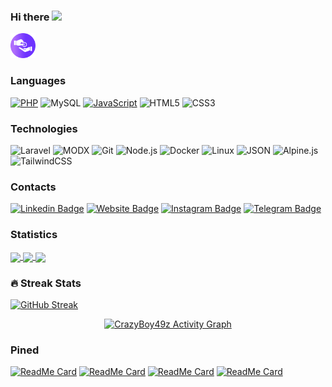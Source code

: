 ### Hi there  <img src="https://media.giphy.com/media/hvRJCLFzcasrR4ia7z/giphy.gif" width="28"> 
<a href="https://secure.wayforpay.com/donate/crazyboy49zGithub" target="_blank"><img src="https://raw.githubusercontent.com/CrazyBoy49z/CrazyBoy49z/master/donation.svg" height="40" wight="40"></a>

### Languages
[![PHP](https://img.shields.io/badge/-PHP-000?&logo=PHP)](https://github.com/CrazyBoy49z?tab=repositories&q=&type=&language=PHP)
![MySQL](https://img.shields.io/badge/-MySQL-000?&logo=MySQL)
[![JavaScript](https://img.shields.io/badge/-JavaScript-000?&logo=JavaScript&logoColor=ddc508)](https://github.com/CrazyBoy49z?tab=repositories&q=&type=&language=javascript)
![HTML5](https://img.shields.io/badge/-HTML5-000?&logo=HTML5)
![CSS3](https://img.shields.io/badge/-CSS3-000?&logo=CSS3&logoColor=4479A1)


### Technologies
![Laravel](https://img.shields.io/badge/-Laravel-000?&logo=Laravel)
![MODX](https://img.shields.io/badge/-MODX-000?&logo=MODX)
![Git](https://img.shields.io/badge/-Git-000?&logo=git)
![Node.js](https://img.shields.io/badge/-Node.js-000?&logo=node.js)
![Docker](https://img.shields.io/badge/-Docker-000?&logo=Docker)
![Linux](https://img.shields.io/badge/-Linux-000?&logo=Linux&logoColor=FCC624)
![JSON](https://img.shields.io/badge/-JSON-000?&logo=JSON)
![Alpine.js](https://img.shields.io/badge/-Alpine.js-000?&logo=Alpine.js)
![TailwindCSS](https://img.shields.io/badge/-TailwindCSS-000?&logo=TailwindCSS)

### Contacts

[![Linkedin Badge](https://img.shields.io/badge/-LinkedIn-0e76a8?style=flat-square&logo=Linkedin&logoColor=white)](https://linkedin.com/in/crazyboy49z)
[![Website Badge](https://img.shields.io/badge/Website-3b5998?style=flat-square&logo=google-chrome&logoColor=white)](https://finiv.in.ua)
[![Instagram Badge](https://img.shields.io/badge/-Instagram-e4405f?style=flat-square&logo=Instagram&logoColor=white)](https://instagram.com/crazyboy49z/)
[![Telegram Badge](https://img.shields.io/badge/-Telegram-0088cc?style=flat-square&logo=Telegram&logoColor=white)](https://t.me/crazyboy49z)



### Statistics

<a href="https://github.com/CrazyBoy49z?tab=repositories">
  <img align="center" src="https://github-readme-stats.vercel.app/api?username=CrazyBoy49z&show_icons=true&theme=radical&count_private=true" width="400"/>
</a>
<a href="https://github.com/CrazyBoy49z?tab=repositories">
  <img align="center" src="https://github-readme-stats.vercel.app/api/top-langs/?username=CrazyBoy49z&langs_count=10i&theme=radical&layout=compact&count_private=true" height="157"/>
</a>

<a href="https://github.com/CrazyBoy49z?tab=repositories">
  <img align="center" src="https://github-readme-stats.vercel.app/api/wakatime?username=CrazyBoy49z&theme=radical&layout=compact"/>
</a>


### 🔥 Streak Stats
[![GitHub Streak](http://github-readme-streak-stats.herokuapp.com?user=CrazyBoy49z&theme=radical&hide_border=true&date_format=j%20M%5B%20Y%5D)](https://git.io/streak-stats)

<p align="center">
<a href="https://github.com/CrazyBoy49z?tab=repositories">
<img alt="CrazyBoy49z Activity Graph" src="https://activity-graph.herokuapp.com/graph?username=CrazyBoy49z&bg_color=1F222E&color=F8D866&line=F85D7F&point=FFFFFF&hide_border=true" />
</a>
</p>

### Pined

[![ReadMe Card](https://github-readme-stats.vercel.app/api/pin/?username=CrazyBoy49z&repo=iconTV&theme=radical)](https://github.com/CrazyBoy49z/iconTV)
[![ReadMe Card](https://github-readme-stats.vercel.app/api/pin/?username=CrazyBoy49z&repo=iconTV&theme=radical)](https://github.com/CrazyBoy49z/iconTV)
[![ReadMe Card](https://github-readme-stats.vercel.app/api/pin/?username=CrazyBoy49z&repo=PhpStorm-Live-Templates-Laravel&theme=radical)](https://github.com/CrazyBoy49z/PhpStorm-Live-Templates-Laravel)
[![ReadMe Card](https://github-readme-stats.vercel.app/api/pin/?username=CrazyBoy49z&repo=PhpStorm-Live-Templates-MODX&theme=radical)](https://github.com/CrazyBoy49z/PhpStorm-Live-Templates-MODX)
<!--
**CrazyBoy49z/CrazyBoy49z** is a ✨ _special_ ✨ repository because its `README.md` (this file) appears on your GitHub profile.

Here are some ideas to get you started:

- 🔭 I’m currently working on ...
- 🌱 I’m currently learning ...
- 👯 I’m looking to collaborate on ...
- 🤔 I’m looking for help with ...
- 💬 Ask me about ...
- 📫 How to reach me: ...
- 😄 Pronouns: ...
- ⚡ Fun fact: ...
-->
